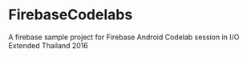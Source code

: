 # FirebaseCodelabs
A firebase sample project for Firebase Android Codelab session in I/O Extended Thailand 2016
